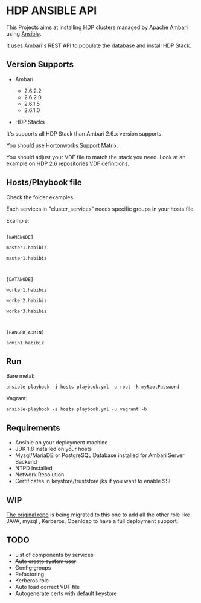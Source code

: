 # HDP ANSIBLE API

This Projects aims at installing [HDP](https://docs.hortonworks.com/) clusters
managed by [Apache Ambari](https://ambari.apache.org/) using [Ansible](https://www.ansible.com/).

It uses Ambari's REST API to populate the database and install HDP Stack.

## Version Supports

- Ambari
  *  2.6.2.2
  *  2.6.2.0
  *  2.6.1.5
  *  2.6.1.0


- HDP Stacks

It's supports all HDP Stack than Ambari 2.6.x version supports.

You should use [Hortonworks Support Matrix](https://supportmatrix.hortonworks.com/).

You should adjust your VDF file to match the stack you need.
Look at an example on [HDP 2.6 repositories VDF definitions](https://docs.hortonworks.com/HDPDocuments/Ambari-2.6.2.2/bk_ambari-installation/content/hdp_26_repositories.html).


## Hosts/Playbook file

Check the folder examples

Each services in "cluster_services" needs specific groups in your hosts file.

Example:

```

[NAMENODE]

master1.habibiz

master1.habibiz



[DATANODE]

worker1.habibiz

worker2.habibiz

worker3.habibiz



[RANGER_ADMIN]

admin1.habibiz

```

## Run

Bare metal:

`ansible-playbook -i hosts playbook.yml -u root -k myRootPassword`

Vagrant:

`ansible-playbook -i hosts playbook.yml -u vagrant -b`

## Requirements

- Ansible on your deployment machine
- JDK 1.8 installed on your hosts
- Mysql/MariaDB or PostgreSQL Database installed for Ambari Server Backend
- NTPD Installed
- Network Resolution
- Certificates in keystore/truststore jks if you want to enable SSL

## WIP
[The original repo](https://github.com/yyounes75/hdp-ansible) is being migrated to this one
to add all the other role like JAVA, mysql , Kerberos, Openldap to have a full deployment
support.

## TODO

- List of components by services
- ~~Auto create system user~~
- ~~Config groups~~
- Refactoring
- ~~Kerberos role~~
- Auto load correct VDF file
- Autogenerate certs with default keystore
